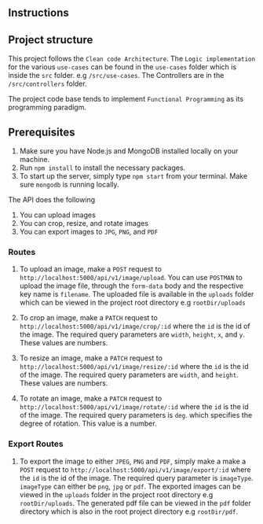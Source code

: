 ## Instructions

## Project structure

This project follows the `Clean code Architecture`.
The `Logic implementation` for the various `use-cases` can be found in the `use-cases` folder which is inside the `src` folder. e.g `/src/use-cases`.
The Controllers are in the `/src/controllers` folder.

The project code base tends to implement `Functional Programming` as its programming paradigm. 

## Prerequisites

1. Make sure you have Node.js and MongoDB installed locally on your machine.
2. Run `npm install` to install the necessary packages.
3. To start up the server, simply type `npm start` from your terminal. Make sure `mongodb` is running locally.

The API does the following

1. You can upload images
2. You can crop, resize, and rotate images
3. You can export images to `JPG`, `PNG`, and `PDF`

### Routes

1. To upload an image, make a `POST` request to `http://localhost:5000/api/v1/image/upload`.
   You can use `POSTMAN` to upload the image file, through the `form-data` body and the respective key name is `filename`.
   The uploaded file is available in the `uploads` folder which can be viewed in the project root directory e.g `rootDir/uploads`

2. To crop an image, make a `PATCH` request to `http://localhost:5000/api/v1/image/crop/:id` where the `id` is the
   id of the image. The required query parameters are `width`, `height`, `x`, and `y`. These values are numbers.

3. To resize an image, make a `PATCH` request to `http://localhost:5000/api/v1/image/resize/:id` where the `id` is the
   id of the image. The required query parameters are `width`, and `height`. These values are numbers.

4. To rotate an image, make a `PATCH` request to `http://localhost:5000/api/v1/image/rotate/:id` where the `id` is the
   id of the image. The required query parameters is `deg`. which specifies the degree of rotation. This value is a number.

### Export Routes

1. To export the image to either `JPEG`, `PNG` and `PDF`, simply make a make a `POST` request to `http://localhost:5000/api/v1/image/export/:id` where the `id` is the id of the image. The required query parameter is `imageType`. `imageType` can either be `png`, `jpg` or `pdf`. The exported images can be viewed in the `uploads` folder in the project root directory e.g `rootDir/uploads`. The generated pdf file can be viewed in the `pdf` folder directory which is also in the root project directory e.g `rootDir/pdf`.
